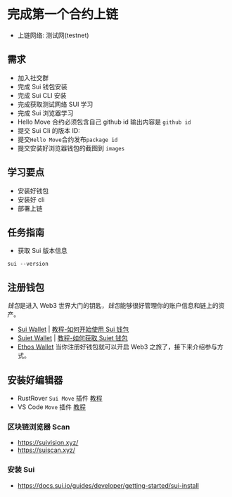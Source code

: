 # 完成第一个合约上链

- 上链网络: 测试网(testnet)

## 需求

- 加入社交群
- 完成 Sui 钱包安装
- 完成 Sui CLI 安装
- 完成获取测试网络 SUI 学习
- 完成 Sui 浏览器学习
- Hello Move 合约必须包含自己 github id 输出内容是 `github id`
- 提交 Sui Cli 的版本 ID:
- 提交`Hello Move`合约发布`package id`
- 提交安装好浏览器钱包的截图到 `images`

## 学习要点

- 安装好钱包
- 安装好 cli
- 部署上链

## 任务指南

- 获取 Sui 版本信息

```shell
sui --version
```

## 注册钱包

*钱包*是进入 Web3 世界大门的钥匙，*钱包*能够很好管理你的账户信息和链上的资产。

- [Sui Wallet](https://chrome.google.com/webstore/detail/opcgpfmipidbgpenhmajoajpbobppdil) | [教程-如何开始使用 Sui 钱包](https://mp.weixin.qq.com/s/-_hCFUO-62hv9amPzmJdeg)
- [Suiet Wallet](https://chrome.google.com/webstore/detail/suiet-sui-wallet/khpkpbbcccdmmclmpigdgddabeilkdpd) | [教程-如何获取 Suiet 钱包](https://suiet.app/blog/what-is-suiet-sui-wallet-how-to-use-sui-wallet)
- [Ethos Wallet](https://ethoswallet.xyz/)
  当你注册好钱包就可以开启 Web3 之旅了，接下来介绍参与方式。

## 安装好编辑器

- RustRover `Sui Move` 插件 [教程](https://learnblockchain.cn/article/8221)
- VS Code `Move` 插件 [教程](https://learnblockchain.cn/article/8210)

### 区块链浏览器 Scan

- https://suivision.xyz/
- https://suiscan.xyz/

### 安装 Sui

- https://docs.sui.io/guides/developer/getting-started/sui-install
